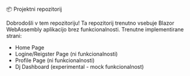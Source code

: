 📦 Projektni repozitorij

Dobrodošli v tem repozitoriju! Ta repozitorij trenutno vsebuje Blazor WebAssembly aplikacijo brez funkcionalnosti.
Trenutne implementirane strani:
- Home Page
- Logine/Reigster Page (ni funkcionalnosti)
- Profile Page (ni funkcionalnosti)
- Dj Dashboard (experimental - mock funkcionalnost)

